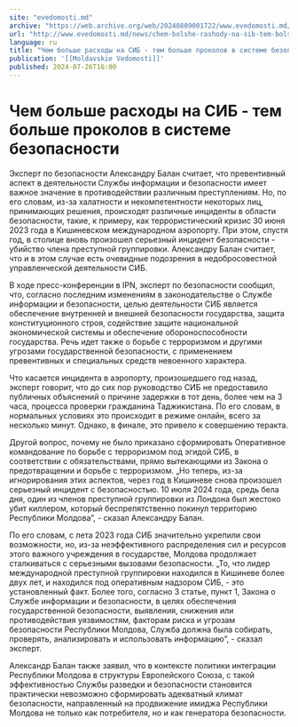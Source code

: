 ```yaml
---
site: "evedomosti.md"
archive: "https://web.archive.org/web/20240809001722/www.evedomosti.md/news/chem-bolshe-rashody-na-sib-tem-bolshe-prokolov-v-bezopasnost"
url: "http://www.evedomosti.md/news/chem-bolshe-rashody-na-sib-tem-bolshe-prokolov-v-bezopasnost"
language: ru
title: "Чем больше расходы на СИБ - тем больше проколов в системе безопасности"
publication: '[[Moldavskie Vedomosti]]'
published: 2024-07-26T16:00
---
```


# Чем больше расходы на СИБ - тем больше проколов в системе безопасности

Эксперт по безопасности Александру Балан считает, что превентивный аспект в деятельности Службы информации и безопасности имеет важное значение в противодействии различным преступлениям. Но, по его словам, из-за халатности и некомпетентности некоторых лиц, принимающих решения, происходят различные инциденты в области безопасности, такие, к примеру, как террористический кризис 30 июня 2023 года в Кишиневском международном аэропорту. При этом, спустя год, в столице вновь произошел серьезный инцидент безопасности - убийство члена преступной группировки. Александру Балан считает, что и в этом случае есть очевидные подозрения в недобросовестной управленческой деятельности СИБ.

В ходе пресс-конференции в IPN, эксперт по безопасности сообщил, что, согласно последним изменениям в законодательстве о Службе информации и безопасности, целью деятельности СИБ является обеспечение внутренней и внешней безопасности государства, защита конституционного строя, содействие защите национальной экономической системы и обеспечение обороноспособности государства. Речь идет также о борьбе с терроризмом и другими угрозами государственной безопасности, с применением превентивных и специальных средств невоенного характера.

Что касается инцидента в аэропорту, произошедшего год назад, эксперт говорит, что до сих пор руководство СИБ не предоставило публичных объяснений о причине задержки в тот день, более чем на 3 часа, процесса проверки гражданина Таджикистана. По его словам, в нормальных условиях это происходит в режиме онлайн, всего за несколько минут. Однако, в финале, это привело к совершению теракта.

Другой вопрос, почему не было приказано сформировать Оперативное командование по борьбе с терроризмом под эгидой СИБ, в соответствии с обязательствами, прямо вытекающими из Закона о предотвращении и борьбе с терроризмом. „Но теперь, из-за игнорирования этих аспектов, через год в Кишиневе снова произошел серьезный инцидент с безопасностью. 10 июля 2024 года, средь бела дня, один из членов преступной группировки из Лондона был жестоко убит киллером, который беспрепятственно покинул территорию Республики Молдова”, - сказал Александру Балан.

По его словам, с лета 2023 года СИБ значительно укрепили свои возможности, но, из-за неэффективного распределения сил и ресурсов этого важного учреждения в государстве, Молдова продолжает сталкиваться с серьезными вызовами безопасности. „То, что лидер международной преступной группировки находился в Кишиневе более двух лет, и находился под оперативным надзором СИБ, - это установленный факт. Более того, согласно 3 статье, пункт 1, Закона о Службе информации и безопасности, в целях обеспечения государственной безопасности, выявления, снижения или противодействия уязвимостям, факторам риска и угрозам безопасности Республики Молдова, Служба должна была собирать, проверять, анализировать и использовать информацию”, - сказал эксперт.

Александр Балан также заявил, что в контексте политики интеграции Республики Молдова в структуры Европейского Союза, с такой эффективностью Службы разведки и безопасности становится практически невозможно сформировать адекватный климат безопасности, направленный на продвижение имиджа Республики Молдова не только как потребителя, но и как генератора безопасности.